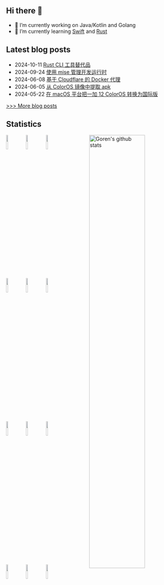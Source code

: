 
## Hi there 👋

- 🔭 I’m currently working on Java/Kotlin and Golang
- 🌱 I’m currently learning [Swift](https://swift.org/) and [Rust](https://github.com/rust-lang/rust)

## Latest blog posts
- 2024-10-11 [Rust CLI 工具替代品](https://gythialy.github.io/awesome-alternatives-cli-in-rust/)
- 2024-09-24 [使用 mise 管理开发运行时](https://gythialy.github.io/manage-dev-tools-by-mise/)
- 2024-06-08 [基于 Cloudflare 的 Docker 代理](https://gythialy.github.io/cloudflare-docker-proxy/)
- 2024-06-05 [从 ColorOS 镜像中提取 apk](https://gythialy.github.io/extract-apk-from-ColorOS-img/)
- 2024-05-22 [在 macOS 平台把一加 12 ColorOS 转换为国际版](https://gythialy.github.io/howto-convert-from-ColorOS-to-Global-On-Chinese-Oneplus-12/)

[>>> More blog posts](https://gythialy.github.io/)
## Statistics

<!-- Your github readme stats
You can use this api: https://github.com/anuraghazra/github-readme-stats
-->
<p>
  <img width="55%" align="right" alt="Goren's github stats" src="https://github-readme-stats.vercel.app/api?username=gythialy&count_private=true&show_icons=true" />

  <!-- Your languages and tools. Be careful with the alignment. 
  You can use this sites to get logos: https://www.vectorlogo.zone or https://simpleicons.org/
  -->
  <code><img width="10%" src="https://www.vectorlogo.zone/logos/java/java-ar21.svg"></code>
  <code><img width="10%" src="https://www.vectorlogo.zone/logos/kotlinlang/kotlinlang-ar21.svg"></code>
  <code><img width="10%" src="https://www.vectorlogo.zone/logos/android/android-ar21.svg"></code>
  <br />
  <code><img width="10%" src="https://www.vectorlogo.zone/logos/dotnet/dotnet-ar21.svg"></code>
  <code><img width="10%" src="https://www.vectorlogo.zone/logos/golang/golang-ar21.svg"></code>
  <code><img width="10%" src="https://www.vectorlogo.zone/logos/nodejs/nodejs-ar21.svg"></code>
  <br />
  <code><img width="10%" src="https://www.vectorlogo.zone/logos/docker/docker-ar21.svg"></code>
  <code><img width="10%" src="https://www.vectorlogo.zone/logos/kubernetes/kubernetes-ar21.svg"></code>
  <code><img width="10%" src="https://www.vectorlogo.zone/logos/traefikio/traefikio-ar21.svg"></code>
  <br />
  <code><img width="10%" src="https://www.vectorlogo.zone/logos/git-scm/git-scm-ar21.svg"></code>
  <code><img width="10%" src="https://www.vectorlogo.zone/logos/jetbrains/jetbrains-ar21.svg"></code>
  <code><img width="10%" src="https://www.vectorlogo.zone/logos/cloudflare/cloudflare-ar21.svg"></code>
</p>

